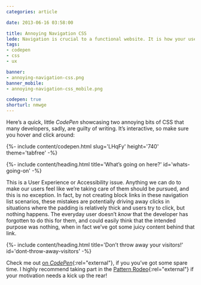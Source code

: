 ```yaml
---
categories: article

date: 2013-06-16 03:58:00

title: Annoying Navigation CSS
lede: Navigation is crucial to a functional website. It is how your users find the information they're after; get it right, and your users are happy—get it wrong, and they go insane!
tags:
- codepen
- css
- ux

banner:
- annoying-navigation-css.png
banner_mobile:
- annoying-navigation-css_mobile.png

codepen: true
shorturl: nmwge
---
```



Here’s a quick, little *CodePen* showcasing two annoying bits of CSS that many developers, sadly, are guilty of writing. It’s interactive, so make sure you hover and click around:

{%- include content/codepen.html slug='LHqFy' height='740' theme='tabfree' -%}


{%- include content/heading.html title='What’s going on here?' id='whats-going-on' -%}

This is a User Experience or Accessibility issue. Anything we can do to make our users feel like we’re taking care of them should be pursued, and this is no exception. In fact, by not creating block links in these navigation list scenarios, these mistakes are potentially driving away clicks in situations where the padding is relatively thick and users try to click, but nothing happens. The everyday user doesn’t *know* that the developer has forgotten to do this for them, and could easily think that the intended purpose was nothing, when in fact we’ve got some juicy content behind that link.


{%- include content/heading.html title='Don’t throw away your visitors!' id='dont-throw-away-visitors' -%}

Check me out [on *CodePen*](https://codepen.io/chrisburnell "Chris Burnell on CodePen"){:rel="external"}, if you you’ve got some spare time. I highly recommend taking part in the [Pattern Rodeo](https://blog.codepen.io/rodeo/ "The Pattern Rodeo"){:rel="external"} if your motivation needs a kick up the rear!
